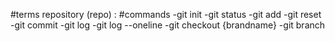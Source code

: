 #terms
repository (repo) :
#commands
-git init
-git status
-git add
-git reset
-git commit
-git log
-git log --oneline
-git checkout {brandname}
-git branch

